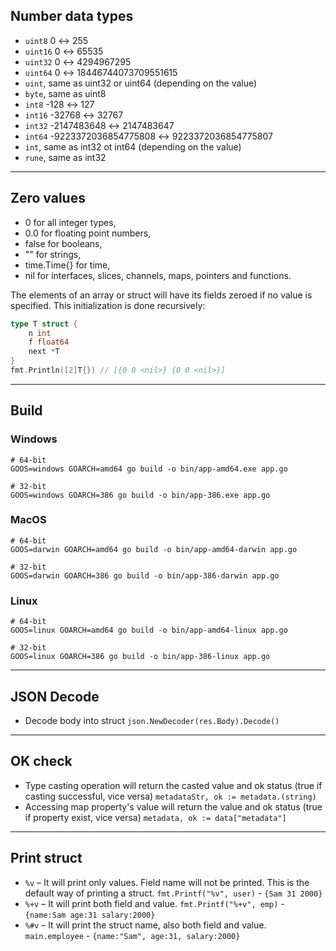 ## Number data types

- `uint8` 0 ↔ 255
- `uint16` 0 ↔ 65535
- `uint32` 0 ↔ 4294967295
- `uint64` 0 ↔ 18446744073709551615
- `uint`, same as uint32 or uint64 (depending on the value)
- `byte`, same as uint8
- `int8` -128 ↔ 127
- `int16` -32768 ↔ 32767
- `int32` -2147483648 ↔ 2147483647
- `int64` -9223372036854775808 ↔ 9223372036854775807
- `int`, same as int32 ot int64 (depending on the value)
- `rune`, same as int32

---

## Zero values

- 0 for all integer types,
- 0.0 for floating point numbers,
- false for booleans,
- "" for strings,
- time.Time{} for time,
- nil for interfaces, slices, channels, maps, pointers and functions.

The elements of an array or struct will have its fields zeroed if no value is specified. This initialization is done recursively:

```go
type T struct {
	n int
	f float64
	next *T
}
fmt.Println([2]T{}) // [{0 0 <nil>} {0 0 <nil>}]
```

---

## Build

### Windows

```
# 64-bit
GOOS=windows GOARCH=amd64 go build -o bin/app-amd64.exe app.go

# 32-bit
GOOS=windows GOARCH=386 go build -o bin/app-386.exe app.go
```

### MacOS

```
# 64-bit
GOOS=darwin GOARCH=amd64 go build -o bin/app-amd64-darwin app.go

# 32-bit
GOOS=darwin GOARCH=386 go build -o bin/app-386-darwin app.go
```

### Linux

```
# 64-bit
GOOS=linux GOARCH=amd64 go build -o bin/app-amd64-linux app.go

# 32-bit
GOOS=linux GOARCH=386 go build -o bin/app-386-linux app.go
```

---

## JSON Decode

- Decode body into struct `json.NewDecoder(res.Body).Decode()`

---

## OK check

- Type casting operation will return the casted value and ok status (true if casting successful, vice versa) `metadataStr, ok := metadata.(string)`
- Accessing map property's value will return the value and ok status (true if property exist, vice versa) `metadata, ok := data["metadata"]`

---

## Print struct

- `%v` – It will print only values. Field name will not be printed. This is the default way of printing a struct. `fmt.Printf("%v", user)` - `{Sam 31 2000}`
- `%+v` – It will print both field and value. `fmt.Printf("%+v", emp)` - `{name:Sam age:31 salary:2000}`
- `%#v` – It will print the struct name, also both field and value. `main.employee` - `{name:"Sam", age:31, salary:2000}`
